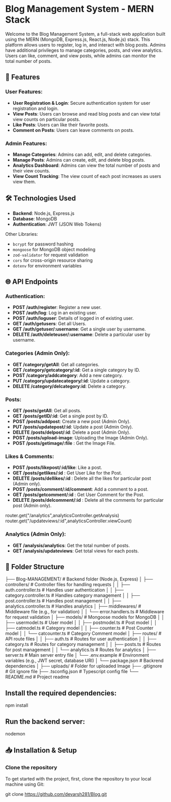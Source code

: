 # Blog Management System - MERN Stack

Welcome to the Blog Management System, a full-stack web application built using the MERN (MongoDB, Express.js, React.js, Node.js) stack. This platform allows users to register, log in, and interact with blog posts. Admins have additional privileges to manage categories, posts, and view analytics. Users can like, comment, and view posts, while admins can monitor the total number of posts.

## 🚀 Features

### User Features:
- **User Registration & Login**: Secure authentication system for user registration and login.
- **View Posts**: Users can browse and read blog posts and can view total view counts on particular posts.
- **Like Posts**: Users can like their favorite posts.
- **Comment on Posts**: Users can leave comments on posts.

### Admin Features:
- **Manage Categories**: Admins can add, edit, and delete categories.
- **Manage Posts**: Admins can create, edit, and delete blog posts.
- **Analytics Dashboard**: Admins can view the total number of posts and their view counts.
- **View Count Tracking**: The view count of each post increases as users view them.

## 🛠️ Technologies Used
- **Backend**: Node.js, Express.js
- **Database**: MongoDB
- **Authentication**: JWT (JSON Web Tokens)

Other Libraries:
- `bcrypt` for password hashing
- `mongoose` for MongoDB object modeling
- `zod-validator` for request validation
- `cors` for cross-origin resource sharing
- `dotenv` for environment variables

## 🌐 API Endpoints


### Authentication:
- **POST /auth/register**: Register a new user.
- **POST /auth/log**: Log in an existing user.
- **POST /auth/loguser**: Details of logged in of existing user.
- **GET /auth/getusers**: Get all Users.
- **GET /auth/getuser/:username**: Get a single user by username.
- **DELETE /auth/deleteuser/:username**: Delete a particular user by username.


### Categories (Admin Only):
- **GET /category/getAll**: Get all categories.
- **GET /category/getcategory/:id**: Get a single category by ID.
- **POST /category/addcategory**: Add a new category.
- **PUT /category/updatecategory/:id**: Update a category.
- **DELETE /category/delcategory:id**: Delete a category.

### Posts:
- **GET /posts/getAll**: Get all posts.
- **GET /posts/getID/:id**: Get a single post by ID.
- **POST /posts/addpost**: Create a new post (Admin Only).
- **PUT /posts/updatepost/:id**: Update a post (Admin Only).
- **DELETE /posts/delpost/:id**: Delete a post (Admin Only).
- **POST /posts/upload-image**: Uploading the Image (Admin Only).
- **POST /posts/getimage/:file** : Get the Image File.


### Likes & Comments:
- **POST /posts/likepost/:id/like**: Like a post.
- **GET /posts/getlikes/:id** : Get User Like for the Post.
- **DELETE /posts/dellikes/:id** : Delete all the likes for particular post (Admin only).
- **POST /posts/comment/:id/comment**: Add a comment to a post.
- **GET /posts/getcomment/:id** : Get User Comment for the Post.
- **DELETE /posts/delcomment/:id** : Delete all the comments for particular post (Admin only).


router.get("/analytics",analyticsController.getAnalysis)
router.get("/updateviews/:id",analyticsController.viewCount)
### Analytics (Admin Only):
- **GET /analysis/analytics**: Get the total number of posts.
- **GET /analysis/updateviews**: Get total views for each posts.

## 📁 Folder Structure

├── Blog-MANAGEMENT/                         # Backend folder (Node.js, Express)
│   ├── controllers/                         # Controller files for handling requests
│   │   ├── auth.controller.ts               # Handles user authentication
│   │   ├── category.controller.ts           # Handles category management
│   │   ├── post.controller.ts               # Handles post management
│   │   ├── analytics.controller.ts          # Handles analytics
│   ├── middlewares/                         # Middleware file (e.g., for validation)
│   │   └── error.handlers.ts                # Middleware for request validation
│   ├── models/                              # Mongoose models for MongoDB
│   │   ├── usermodel.ts                     # User model
│   │   ├── postmodel.ts                     # Post model
│   │   ├── catmodel.ts                      # Category model
│   │   ├── counter.ts                       # Post Counter model
│   │   └── catcounter.ts                    # Category Comment model
│   ├── routes/                              # API route files
│   │   ├── auth.ts                          # Routes for user authentication
│   │   ├── category.ts                      # Routes for category management
│   │   ├── posts.ts                         # Routes for post management
│   │   └── analytics.ts                     # Routes for analytics
│   ├── server.ts                            # Main server entry file
│   └── .env.example                         # Environment variables (e.g., JWT secret, database URI)
│   └── package.json                         # Backrend dependencies
│   ├── uploads/                             # Folder for uploaded Image
├── .gitignore                               # Git ignore file
├── .tsconfig.json                           # Typescript config file
└── README.md                                # Project readme


## Install the required dependencies:

npm install

## Run the backend server:

nodemon

## 📥 Installation & Setup

### Clone the repository
To get started with the project, first, clone the repository to your local machine using Git:

git clone https://github.com/devarsh281/Blog.git
